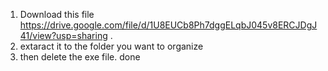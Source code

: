 1. Download this file https://drive.google.com/file/d/1U8EUCb8Ph7dggELqbJ045v8ERCJDgJ41/view?usp=sharing .
2. extaract it to the folder you want to organize
3. then delete the exe file. done 
